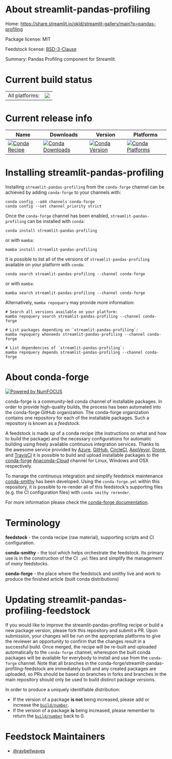 About streamlit-pandas-profiling
================================

Home: https://share.streamlit.io/okld/streamlit-gallery/main?p=pandas-profiling

Package license: MIT

Feedstock license: [BSD-3-Clause](https://github.com/conda-forge/streamlit-pandas-profiling-feedstock/blob/main/LICENSE.txt)

Summary: Pandas Profiling component for Streamlit.

Current build status
====================


<table><tr><td>All platforms:</td>
    <td>
      <a href="https://dev.azure.com/conda-forge/feedstock-builds/_build/latest?definitionId=15845&branchName=main">
        <img src="https://dev.azure.com/conda-forge/feedstock-builds/_apis/build/status/streamlit-pandas-profiling-feedstock?branchName=main">
      </a>
    </td>
  </tr>
</table>

Current release info
====================

| Name | Downloads | Version | Platforms |
| --- | --- | --- | --- |
| [![Conda Recipe](https://img.shields.io/badge/recipe-streamlit--pandas--profiling-green.svg)](https://anaconda.org/conda-forge/streamlit-pandas-profiling) | [![Conda Downloads](https://img.shields.io/conda/dn/conda-forge/streamlit-pandas-profiling.svg)](https://anaconda.org/conda-forge/streamlit-pandas-profiling) | [![Conda Version](https://img.shields.io/conda/vn/conda-forge/streamlit-pandas-profiling.svg)](https://anaconda.org/conda-forge/streamlit-pandas-profiling) | [![Conda Platforms](https://img.shields.io/conda/pn/conda-forge/streamlit-pandas-profiling.svg)](https://anaconda.org/conda-forge/streamlit-pandas-profiling) |

Installing streamlit-pandas-profiling
=====================================

Installing `streamlit-pandas-profiling` from the `conda-forge` channel can be achieved by adding `conda-forge` to your channels with:

```
conda config --add channels conda-forge
conda config --set channel_priority strict
```

Once the `conda-forge` channel has been enabled, `streamlit-pandas-profiling` can be installed with `conda`:

```
conda install streamlit-pandas-profiling
```

or with `mamba`:

```
mamba install streamlit-pandas-profiling
```

It is possible to list all of the versions of `streamlit-pandas-profiling` available on your platform with `conda`:

```
conda search streamlit-pandas-profiling --channel conda-forge
```

or with `mamba`:

```
mamba search streamlit-pandas-profiling --channel conda-forge
```

Alternatively, `mamba repoquery` may provide more information:

```
# Search all versions available on your platform:
mamba repoquery search streamlit-pandas-profiling --channel conda-forge

# List packages depending on `streamlit-pandas-profiling`:
mamba repoquery whoneeds streamlit-pandas-profiling --channel conda-forge

# List dependencies of `streamlit-pandas-profiling`:
mamba repoquery depends streamlit-pandas-profiling --channel conda-forge
```


About conda-forge
=================

[![Powered by
NumFOCUS](https://img.shields.io/badge/powered%20by-NumFOCUS-orange.svg?style=flat&colorA=E1523D&colorB=007D8A)](https://numfocus.org)

conda-forge is a community-led conda channel of installable packages.
In order to provide high-quality builds, the process has been automated into the
conda-forge GitHub organization. The conda-forge organization contains one repository
for each of the installable packages. Such a repository is known as a *feedstock*.

A feedstock is made up of a conda recipe (the instructions on what and how to build
the package) and the necessary configurations for automatic building using freely
available continuous integration services. Thanks to the awesome service provided by
[Azure](https://azure.microsoft.com/en-us/services/devops/), [GitHub](https://github.com/),
[CircleCI](https://circleci.com/), [AppVeyor](https://www.appveyor.com/),
[Drone](https://cloud.drone.io/welcome), and [TravisCI](https://travis-ci.com/)
it is possible to build and upload installable packages to the
[conda-forge](https://anaconda.org/conda-forge) [Anaconda-Cloud](https://anaconda.org/)
channel for Linux, Windows and OSX respectively.

To manage the continuous integration and simplify feedstock maintenance
[conda-smithy](https://github.com/conda-forge/conda-smithy) has been developed.
Using the ``conda-forge.yml`` within this repository, it is possible to re-render all of
this feedstock's supporting files (e.g. the CI configuration files) with ``conda smithy rerender``.

For more information please check the [conda-forge documentation](https://conda-forge.org/docs/).

Terminology
===========

**feedstock** - the conda recipe (raw material), supporting scripts and CI configuration.

**conda-smithy** - the tool which helps orchestrate the feedstock.
                   Its primary use is in the construction of the CI ``.yml`` files
                   and simplify the management of *many* feedstocks.

**conda-forge** - the place where the feedstock and smithy live and work to
                  produce the finished article (built conda distributions)


Updating streamlit-pandas-profiling-feedstock
=============================================

If you would like to improve the streamlit-pandas-profiling recipe or build a new
package version, please fork this repository and submit a PR. Upon submission,
your changes will be run on the appropriate platforms to give the reviewer an
opportunity to confirm that the changes result in a successful build. Once
merged, the recipe will be re-built and uploaded automatically to the
`conda-forge` channel, whereupon the built conda packages will be available for
everybody to install and use from the `conda-forge` channel.
Note that all branches in the conda-forge/streamlit-pandas-profiling-feedstock are
immediately built and any created packages are uploaded, so PRs should be based
on branches in forks and branches in the main repository should only be used to
build distinct package versions.

In order to produce a uniquely identifiable distribution:
 * If the version of a package **is not** being increased, please add or increase
   the [``build/number``](https://docs.conda.io/projects/conda-build/en/latest/resources/define-metadata.html#build-number-and-string).
 * If the version of a package **is** being increased, please remember to return
   the [``build/number``](https://docs.conda.io/projects/conda-build/en/latest/resources/define-metadata.html#build-number-and-string)
   back to 0.

Feedstock Maintainers
=====================

* [@raybellwaves](https://github.com/raybellwaves/)

